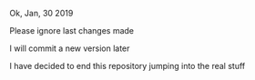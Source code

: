 



Ok, Jan, 30 2019

Please ignore last changes made 

I will commit a new version later


I have decided to end this repository
jumping into the real stuff

